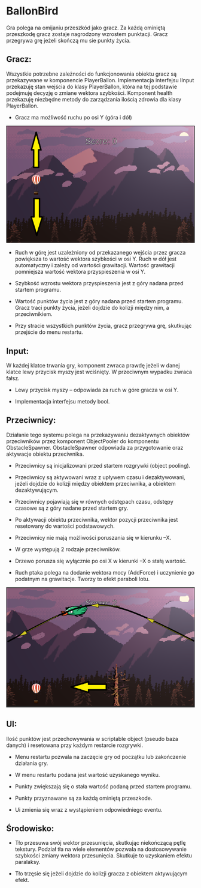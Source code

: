 # BallonBird
Gra polega na omijaniu przeszkód jako gracz. Za każdą ominiętą przeszkodę gracz zostaje nagrodzony wzrostem punktacji. Gracz przegrywa grę jeżeli skończą mu sie punkty życia.

## Gracz:

Wszystkie potrzebne zależności do funkcjonowania obiektu gracz są przekazywane w komponencie PlayerBallon. Implementacja interfejsu IInput przekazuję stan wejścia do klasy PlayerBallon, która na tej podstawie podejmuję decyzję o zmiane wektora szybkości. Komponent health przekazuję niezbędne metody do zarządzania ilością zdrowia dla klasy PlayerBallon.

*	Gracz ma możliwość ruchu po osi Y (góra i dół)

![Image of Movement](https://github.com/Latrostra/BallonBird/blob/master/picture.PNG)

*	Ruch w górę jest uzależniony od przekazanego wejścia przez gracza powiększa to wartość wektora szybkości w osi Y.
Ruch w dół jest automatyczny i zależy od wartości grawitacji. Wartość grawitacji pomniejsza wartość wektora przyspieszenia w osi Y.

*	Szybkość wzrostu wektora przyspieszenia jest z góry nadana przed startem programu.

*	Wartość punktów życia jest z góry nadana przed startem programu. Gracz traci punkty życia, jeżeli dojdzie do kolizji między nim, a przeciwnikiem.

*	Przy stracie wszystkich punktów życia, gracz przegrywa grę, skutkując przejście do menu restartu.

## Input:

W każdej klatce trwania gry, komponent zwraca prawdę jeżeli w danej klatce lewy przycisk myszy jest wciśnięty. W przeciwnym wypadku zwraca fałsz.

*	Lewy przycisk myszy – odpowiada za ruch w góre gracza w osi Y.

* Implementacja interfejsu metody bool.

## Przeciwnicy:

Działanie tego systemu polega na przekazywaniu dezaktywnych obiektów przeciwników przez komponent ObjectPooler do komponentu ObstacleSpawner. ObstacleSpawner odpowiada za przygotowanie oraz aktywacje obiektu przeciwnika.

*	Przeciwnicy są inicjalizowani przed startem rozgrywki (object pooling).

*	Przeciwnicy są aktywowani wraz z upływem czasu  i dezaktywowani, jeźeli dojdzie do kolizji między obiektem przeciwnika, a obiektem dezaktywującym.

*	Przeciwnicy pojawiają się w równych odstępach czasu, odstępy czasowe są z góry nadane przed startem gry.

*	Po aktywacji obiektu przeciwnika, wektor pozycji przeciwnika jest resetowany do wartości podstawowych. 

*	Przeciwnicy nie mają możliwości poruszania się w kierunku –X.

*	W grze występują 2 rodzaje przeciwników. 

* Drzewo porusza się wyłącznie po osi X w kierunki –X o stałą wartość.

*	Ruch ptaka polega na dodanie wektora mocy (AddForce) i uczynienie go podatnym na grawitacje. Tworzy to efekt paraboli lotu.

![Image of enemy Movement](https://github.com/Latrostra/BallonBird/blob/master/picture2.PNG)

## UI:

Ilość punktów jest przechowywania w scriptable object (pseudo baza danych) i resetowana przy każdym restarcie rozgrywki.

*	Menu restartu pozwala na zaczęcie gry od początku lub zakończenie działania gry.

*	W menu restartu podana jest wartość uzyskanego wyniku.

*	Punkty zwiększają się o stała wartość podaną przed startem programu.

*	Punkty przyznawane są za każdą ominiętą przeszkode.

*	Ui zmienia się wraz z wystąpieniem odpowiedniego eventu.


## Środowisko:

*	Tło przesuwa swój wektor przesunięcia, skutkując niekończącą pętlę tekstury. Podział tła na wiele elementów pozwala na dostosowywanie szybkości zmiany wektora przesunięcia. Skutkuje to uzyskaniem efektu paralaksy.

*	Tło trzęsie się jeżeli dojdzie do kolizji gracza z obiektem aktywującym efekt.
